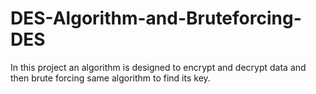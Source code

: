 # DES-Algorithm-and-Bruteforcing-DES
In this project an algorithm is designed to encrypt and decrypt data and then brute forcing same algorithm to find its key.
